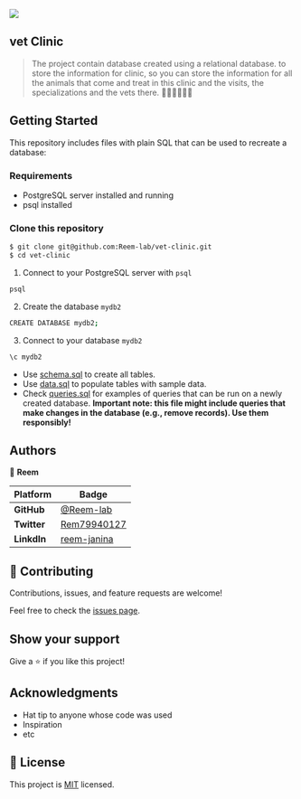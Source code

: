 
![](https://img.shields.io/static/v1?label=BY&message=Reemoz&color=pink)

## vet Clinic 

> The project contain database created using a relational database. to store the information for clinic, so you can store the information for all the animals that come and treat in this clinic and the visits, the specializations and the vets there. 🦮😾🐴👩🏻‍⚕️

## Getting Started

This repository includes files with plain SQL that can be used to recreate a database:

### Requirements
- PostgreSQL server installed and running
- psql installed

### Clone this repository

```bash
$ git clone git@github.com:Reem-lab/vet-clinic.git
$ cd vet-clinic
```
1. Connect to your PostgreSQL server with `psql`
```bash
psql
```
2. Create the database `mydb2`
```bash
CREATE DATABASE mydb2;
```
3. Connect to your database `mydb2`
```bash
\c mydb2
```

- Use [schema.sql](./schema.sql) to create all tables.
- Use [data.sql](./data.sql) to populate tables with sample data.
- Check [queries.sql](./queries.sql) for examples of queries that can be run on a newly created database. **Important note: this file might include queries that make changes in the database (e.g., remove records). Use them responsibly!**


## Authors

👤 **Reem**

 Platform | Badge |
 --- | --- |
 **GitHub**  | [@Reem-lab](https://github.com/Reem-lab)
 **Twitter** | [Rem79940127](https://twitter.com/Rem79940127)
 **LinkdIn** | [reem-janina](https://www.linkedin.com/in/reem-janina-ab74ab21a/)

## 🤝 Contributing

Contributions, issues, and feature requests are welcome!

Feel free to check the [issues page](../../issues/).

## Show your support

Give a ⭐️ if you like this project!

## Acknowledgments

- Hat tip to anyone whose code was used
- Inspiration
- etc

## 📝 License

This project is [MIT](./MIT.md) licensed.
